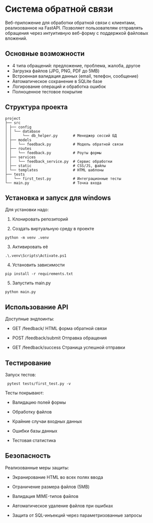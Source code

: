 # Система обратной связи

Веб-приложение для обработки обратной связи с клиентами, реализованное на FastAPI. Позволяет пользователям отправлять обращения через интуитивную веб-форму с поддержкой файловых вложений.



## Основные возможности 

-  4 типа обращений: предложение, проблема, жалоба, другое
-  Загрузка файлов (JPG, PNG, PDF до 5MB)
-  Встроенная валидация данных (email, телефон, сообщение)
-  Автоматическое сохранение в SQLite базе
-  Логирование операций и обработка ошибок
-  Полноценное тестовое покрытие

## Структура проекта 
```
project
├── src                        
│ ├── config                   
│ │ └── database 
│ │     └── db_helper.py       # Менеджер сессий БД
│ ├── models                   
│ │   └── feedback.py          # Модель обратной связи
│ ├── routes                   
│ │   └── feedback.py          # Роуты формы
│ ├── services                 
│ │   └── feedback_service.py  # Сервис обработки
│ ├── static                   # CSS/JS, файлы
│ └── templates                # HTML шаблоны
├── tests                      
│   └── first_test.py          # Интеграционные тесты
└── main.py                    # Точка входа
```


## Установка и запуск для windows
Для установки надо:

1. Клонировать репозиторий

2. Создать виртуальную среду в проекте
```
python -m venv .venv 
```
3. Активировать её
```
.\.venv\Scripts\Activate.ps1
```

4. Установить зависимости
```
pip install -r requirements.txt 
```
5. Запустить main.py
```
python main.py
```

## Использование API 
Доступные эндпоинты:


  
  * GET	/feedback/	HTML форма обратной связи

  * POST	/feedback/submit	Отправка обращения

  * GET	/feedback/success	Страница успешной отправки

## Тестирование 

Запуск тестов:
```
 pytest tests/first_test.py -v
```

Тесты покрывают:

* Валидацию полей формы

* Обработку файлов

* Крайние случаи входных данных

* Ошибки базы данных

* Тестовая статистика

## Безопасность 
Реализованные меры защиты:

 * Экранирование HTML во всех полях ввода

 * Ограничение размера файлов (5MB)

 * Валидация MIME-типов файлов

 * Автоматическое удаление файлов при ошибках

 * Защита от SQL-инъекций через параметризованные запросы
